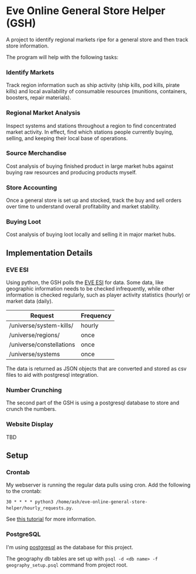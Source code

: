 # Eve Online General Store Helper (GSH)
A project to identify regional markets ripe for a general store and then track store information.

The program will help with the following tasks:

### Identify Markets
Track region information such as ship activity (ship kills, pod kills, pirate kills) and local availability of consumable resources (munitions, containers, boosters, repair materials).

### Regional Market Analysis
Inspect systems and stations throughout a region to find concentrated market activity. In effect, find which stations people currently buying, selling, and keeping their local base of operations.

### Source Merchandise
Cost analysis of buying finished product in large market hubs against buying raw resources and producing products myself.

### Store Accounting
Once a general store is set up and stocked, track the buy and sell orders over time to understand overall profitability and market stability.

### Buying Loot
Cost analysis of buying loot locally and selling it in major market hubs.

## Implementation Details
### EVE ESI
Using python, the GSH polls the [EVE ESI](https://esi.evetech.net/ui/) for data. Some data, like geographic information needs to be checked infrequently, while other information is checked regularly, such as player activity statistics (hourly) or market data (daily).

| Request                  | Frequency |
| ------------------------ | --------- |
| /universe/system-kills/  | hourly    |
| /universe/regions/       | once      |
| /universe/constellations | once      |
| /universe/systems        | once      |

The data is returned as JSON objects that are converted and stored as csv files to aid with postgresql integration.

### Number Crunching
The second part of the GSH is using a postgresql database to store and crunch the numbers.

### Website Display
TBD

## Setup
### Crontab
My webserver is running the regular data pulls using cron. Add the following to the crontab:

`30 * * * * python3 /home/ash/eve-online-general-store-helper/hourly_requests.py`. 

See [this tutorial](https://ostechnix.com/a-beginners-guide-to-cron-jobs/) for more information.

### PostgreSQL
I'm using [postgresql](https://www.postgresql.org/) as the database for this project.

The geography db tables are set up with `psql -d <db name> -f geography_setup.psql` command from project root.
